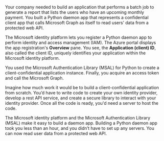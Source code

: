 Your company needed to build an application that performs a batch job to generate a report that lists the users who have an upcoming monthly payment. You built a Python daemon app that represents a confidential client app that calls Microsoft Graph as itself to read users' data from a protected web API.

The Microsoft identity platform lets you register a Python daemon app to perform identity and access management (IAM). The Azure portal displays the app registration's **Overview** pane. You see, the **Application (client) ID**, also called the client ID, uniquely identifies your application within the Microsoft identity platform.

You used the Microsoft Authentication Library (MSAL) for Python to create a client-confidential application instance. Finally, you acquire an access token and call the Microsoft Graph.

Imagine how much work it would be to build a client-confidential application from scratch. You’d have to write code to create your own identity provider, develop a rest API service, and create a secure library to interact with your identity provider. Once all the code is ready, you'd need a server to host the code.

The Microsoft identity platform and the Microsoft Authentication Library (MSAL) make it easy to build a daemon app. Building a Python daemon app took you less than an hour, and you didn’t have to set up any servers. You can now read user data from a protected web API.

